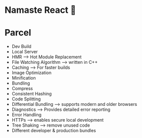 # Namaste React 🚀

# Parcel

- Dev Build
- Local Server
- HMR --> Hot Module Replacement
- File Watching Algorithm --> written in C++
- Caching --> For faster builds
- Image Optimization
- Minification
- Bundling
- Compress
- Consistent Hashing
- Code Splitting
- Differential Bundling --> supports modern and older browsers
- Diagnostics --> Provides detailed error reporting
- Error Handling
- HTTPs --> enables secure local development
- Tree Shaking --> remove unused code
- Different developer & production bundles
